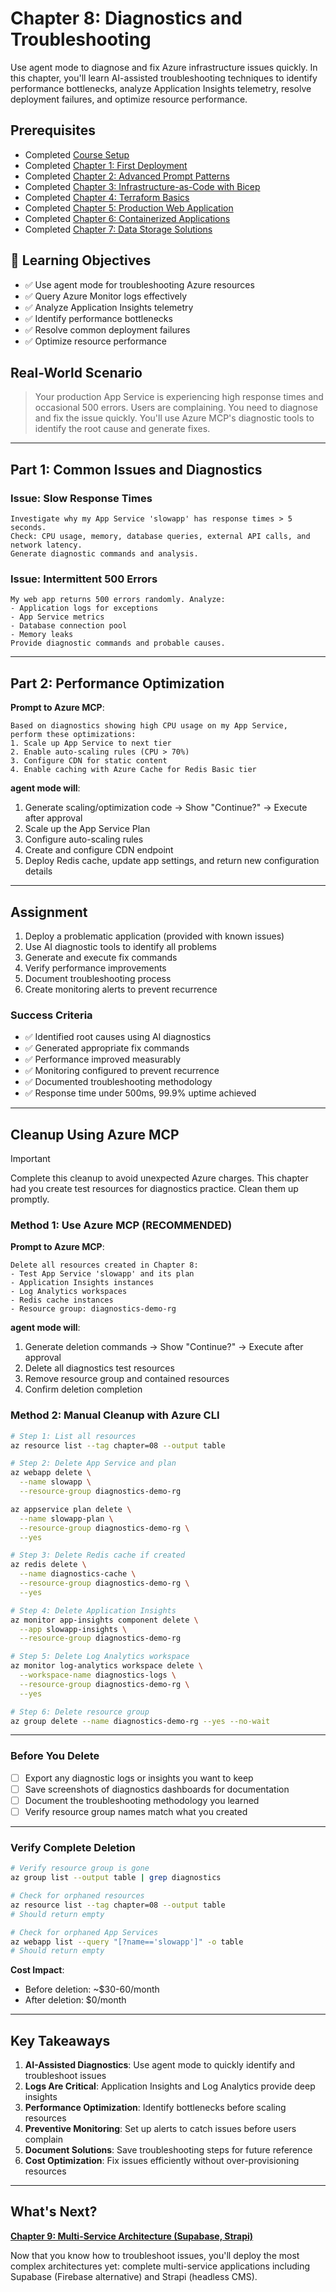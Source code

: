 # Chapter 8: Diagnostics and Troubleshooting

Use agent mode to diagnose and fix Azure infrastructure issues quickly. In this chapter, you'll learn AI-assisted troubleshooting techniques to identify performance bottlenecks, analyze Application Insights telemetry, resolve deployment failures, and optimize resource performance.

## Prerequisites

- Completed [Course Setup](../00-course-setup/README.md)
- Completed [Chapter 1: First Deployment](../01-first-deployment/README.md)
- Completed [Chapter 2: Advanced Prompt Patterns](../02-cli-mastery/README.md)
- Completed [Chapter 3: Infrastructure-as-Code with Bicep](../03-bicep-templates/README.md)
- Completed [Chapter 4: Terraform Basics](../04-terraform-basics/README.md)
- Completed [Chapter 5: Production Web Application](../05-simple-web-app/README.md)
- Completed [Chapter 6: Containerized Applications](../06-containerized-apps/README.md)
- Completed [Chapter 7: Data Storage Solutions](../07-data-storage/README.md)

## 🎯 Learning Objectives

- ✅ Use agent mode for troubleshooting Azure resources
- ✅ Query Azure Monitor logs effectively
- ✅ Analyze Application Insights telemetry
- ✅ Identify performance bottlenecks
- ✅ Resolve common deployment failures
- ✅ Optimize resource performance

## Real-World Scenario

> Your production App Service is experiencing high response times and occasional 500 errors. Users are complaining. You need to diagnose and fix the issue quickly. You'll use Azure MCP's diagnostic tools to identify the root cause and generate fixes.

---

## Part 1: Common Issues and Diagnostics

### Issue: Slow Response Times

```
Investigate why my App Service 'slowapp' has response times > 5 seconds.
Check: CPU usage, memory, database queries, external API calls, and network latency.
Generate diagnostic commands and analysis.
```

### Issue: Intermittent 500 Errors

```
My web app returns 500 errors randomly. Analyze:
- Application logs for exceptions
- App Service metrics
- Database connection pool
- Memory leaks
Provide diagnostic commands and probable causes.
```

---

## Part 2: Performance Optimization

**Prompt to Azure MCP**:
```
Based on diagnostics showing high CPU usage on my App Service,
perform these optimizations:
1. Scale up App Service to next tier
2. Enable auto-scaling rules (CPU > 70%)
3. Configure CDN for static content
4. Enable caching with Azure Cache for Redis Basic tier
```

**agent mode will**:
1. Generate scaling/optimization code → Show "Continue?" → Execute after approval
2. Scale up the App Service Plan
3. Configure auto-scaling rules
4. Create and configure CDN endpoint
5. Deploy Redis cache, update app settings, and return new configuration details

---

## Assignment

1. Deploy a problematic application (provided with known issues)
2. Use AI diagnostic tools to identify all problems
3. Generate and execute fix commands
4. Verify performance improvements
5. Document troubleshooting process
6. Create monitoring alerts to prevent recurrence

### Success Criteria

- ✅ Identified root causes using AI diagnostics
- ✅ Generated appropriate fix commands
- ✅ Performance improved measurably
- ✅ Monitoring configured to prevent recurrence
- ✅ Documented troubleshooting methodology
- ✅ Response time under 500ms, 99.9% uptime achieved

---

## Cleanup Using Azure MCP

> [!IMPORTANT]
> Complete this cleanup to avoid unexpected Azure charges. This chapter had you create test resources for diagnostics practice. Clean them up promptly.

### Method 1: Use Azure MCP (RECOMMENDED)

**Prompt to Azure MCP**:
```
Delete all resources created in Chapter 8:
- Test App Service 'slowapp' and its plan
- Application Insights instances
- Log Analytics workspaces
- Redis cache instances
- Resource group: diagnostics-demo-rg
```

**agent mode will**:
1. Generate deletion commands → Show "Continue?" → Execute after approval
2. Delete all diagnostics test resources
3. Remove resource group and contained resources
4. Confirm deletion completion

### Method 2: Manual Cleanup with Azure CLI

```bash
# Step 1: List all resources
az resource list --tag chapter=08 --output table

# Step 2: Delete App Service and plan
az webapp delete \
  --name slowapp \
  --resource-group diagnostics-demo-rg

az appservice plan delete \
  --name slowapp-plan \
  --resource-group diagnostics-demo-rg \
  --yes

# Step 3: Delete Redis cache if created
az redis delete \
  --name diagnostics-cache \
  --resource-group diagnostics-demo-rg \
  --yes

# Step 4: Delete Application Insights
az monitor app-insights component delete \
  --app slowapp-insights \
  --resource-group diagnostics-demo-rg

# Step 5: Delete Log Analytics workspace
az monitor log-analytics workspace delete \
  --workspace-name diagnostics-logs \
  --resource-group diagnostics-demo-rg \
  --yes

# Step 6: Delete resource group
az group delete --name diagnostics-demo-rg --yes --no-wait
```

---

### Before You Delete

- [ ] Export any diagnostic logs or insights you want to keep
- [ ] Save screenshots of diagnostics dashboards for documentation
- [ ] Document the troubleshooting methodology you learned
- [ ] Verify resource group names match what you created

---

### Verify Complete Deletion

```bash
# Verify resource group is gone
az group list --output table | grep diagnostics

# Check for orphaned resources
az resource list --tag chapter=08 --output table
# Should return empty

# Check for orphaned App Services
az webapp list --query "[?name=='slowapp']" -o table
# Should return empty
```

**Cost Impact**:
- Before deletion: ~$30-60/month
- After deletion: $0/month

---

## Key Takeaways

1. **AI-Assisted Diagnostics**: Use agent mode to quickly identify and troubleshoot issues
2. **Logs Are Critical**: Application Insights and Log Analytics provide deep insights
3. **Performance Optimization**: Identify bottlenecks before scaling resources
4. **Preventive Monitoring**: Set up alerts to catch issues before users complain
5. **Document Solutions**: Save troubleshooting steps for future reference
6. **Cost Optimization**: Fix issues efficiently without over-provisioning resources

---

## What's Next?

**[Chapter 9: Multi-Service Architecture (Supabase, Strapi)](../09-multi-service-architecture/README.md)**

Now that you know how to troubleshoot issues, you'll deploy the most complex architectures yet: complete multi-service applications including Supabase (Firebase alternative) and Strapi (headless CMS).
